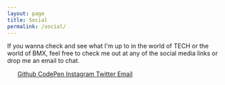 ```yaml
---
layout: page
title: Social
permalink: /social/
---
```


If you wanna check and see what I'm up to in the world of TECH or the world of BMX, feel free to check me out at any of the social media links or drop me an email to chat.

<div class="social-contact">
<ul>
  <a target="_blank" href="https://github.com/{{ site.github_username }}">
    <i class="fa fa-github" style="font-size:50px"></i>Github
  <a target= "_blank" href="https://codepen.io/{{ site.codepen_username }}">
    <i class="fa fa-codepen" style="font-size:50px"></i>CodePen
  <a target= "_blank" href="https://instagram.com/{{ site.instagram_username }}">
    <i class="fa fa-instagram" style="font-size:50px"></i>Instagram
  <a target= "_blank" href="https://twitter.com/{{ site.twitter_username }}">
    <i class="fa fa-twitter" style="font-size:50px"></i>Twitter
  </a>
  <a href="mailto:stevenjmoxley@gmail.com">
    <i class="fa fa-envelope" style="font-size:50px"></i>Email
  <a/>
